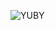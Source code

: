 ![YUBY](https://github.com/YUBELKYCA/YUBELKYCA/assets/160253810/452b6ea2-caa9-42fe-aaea-a3d857acc6d9)
